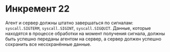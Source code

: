 # Инкремент 22
Агент и сервер должны штатно завершаться по сигналам: `syscall.SIGTERM`, `syscall.SIGINT`, `syscall.SIGQUIT`. 
Данные, которые находятся в процессе обработки на момент получения сигнала, должны быть успешно переданы агентом на сервер, а сервер должен успешно сохранить все несохранённые данные.
